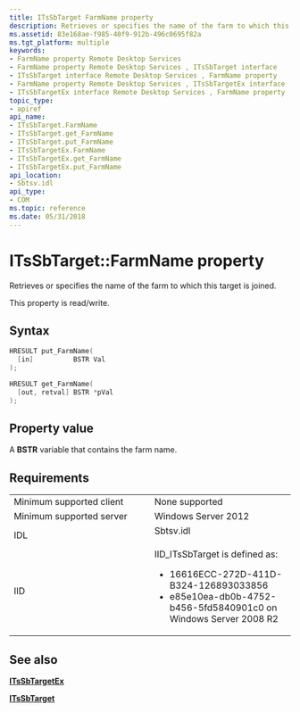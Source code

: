 ```yaml
---
title: ITsSbTarget FarmName property
description: Retrieves or specifies the name of the farm to which this target is joined.
ms.assetid: 83e168ae-f985-40f9-912b-496c0695f82a
ms.tgt_platform: multiple
keywords:
- FarmName property Remote Desktop Services
- FarmName property Remote Desktop Services , ITsSbTarget interface
- ITsSbTarget interface Remote Desktop Services , FarmName property
- FarmName property Remote Desktop Services , ITsSbTargetEx interface
- ITsSbTargetEx interface Remote Desktop Services , FarmName property
topic_type:
- apiref
api_name:
- ITsSbTarget.FarmName
- ITsSbTarget.get_FarmName
- ITsSbTarget.put_FarmName
- ITsSbTargetEx.FarmName
- ITsSbTargetEx.get_FarmName
- ITsSbTargetEx.put_FarmName
api_location:
- Sbtsv.idl
api_type:
- COM
ms.topic: reference
ms.date: 05/31/2018
---
```


# ITsSbTarget::FarmName property

Retrieves or specifies the name of the farm to which this target is joined.

This property is read/write.

## Syntax


```C++
HRESULT put_FarmName(
  [in]          BSTR Val
);

HRESULT get_FarmName(
  [out, retval] BSTR *pVal
);
```



## Property value

A **BSTR** variable that contains the farm name.

## Requirements



<table>
<colgroup>
<col style="width: 50%" />
<col style="width: 50%" />
</colgroup>
<tbody>
<tr class="odd">
<td>Minimum supported client<br/></td>
<td>None supported<br/></td>
</tr>
<tr class="even">
<td>Minimum supported server<br/></td>
<td>Windows Server 2012<br/></td>
</tr>
<tr class="odd">
<td>IDL<br/></td>
<td><dl> <dt>Sbtsv.idl</dt> </dl></td>
</tr>
<tr class="even">
<td>IID<br/></td>
<td>IID_ITsSbTarget is defined as:
<ul>
<li>16616ECC-272D-411D-B324-126893033856</li>
<li>e85e10ea-db0b-4752-b456-5fd5840901c0 on Windows Server 2008 R2</li>
</ul></td>
</tr>
</tbody>
</table>



## See also

<dl> <dt>

[**ITsSbTargetEx**](itssbtargetex.md)
</dt> <dt>

[**ITsSbTarget**](/windows/desktop/api/sbtsv/nn-sbtsv-itssbtarget)
</dt> </dl>

 

 





